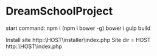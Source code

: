 # DreamSchoolProject
start command:
npm i
(npm i bower -g)
bower i
gulp build

Install site http::\\HOST\installer\index.php 
Site dir = HOST
http::\\HOST\index.php